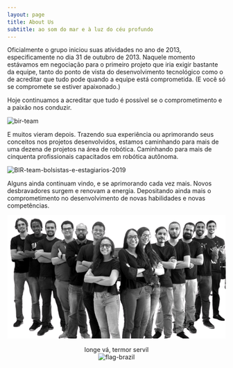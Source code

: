 ```yaml
---
layout: page
title: About Us
subtitle: ao som do mar e à luz do céu profundo
---
```


Oficialmente o grupo iniciou suas atividades no ano de 2013, especificamente no dia 31 de outubro de 2013. Naquele momento estávamos em negociação para o primeiro projeto que iria exigir bastante da equipe, tanto do ponto de vista do desenvolvimento tecnológico como o de acreditar que tudo pode quando a equipe está comprometida. (E você só se compromete se estiver apaixonado.)

Hoje continuamos a acreditar que tudo é possível se o comprometimento e a paixão nos conduzir.


![bir-team](/assets/img/bir-team.png)


E muitos vieram depois. 
Trazendo sua experiência ou aprimorando seus conceitos nos projetos desenvolvidos, estamos caminhando para mais de uma dezena de projetos na área de robótica. Caminhando para mais de cinquenta profissionais capacitados em robótica autônoma.

![BIR-team-bolsistas-e-estagiarios-2019](/assets/img/BIR-team-bolsistas-e-estagiarios-2019.png)

Alguns ainda continuam vindo, e se aprimorando cada vez mais.
Novos desbravadores surgem e renovam a energia. Depositando ainda mais o comprometimento no desenvolvimento de novas habilidades e novas competências.

![RASC-team-bolsistas-e-estagiarios-2021](/assets/img/rasc-2021-2.png)

<center>
longe vá, termor servil
</center>

<center>
<img src="{{ 'assets/img/flag-brazil-2.png' | relative_url }}" text-align=center width="30" alt="flag-brazil" /><br>
</center>